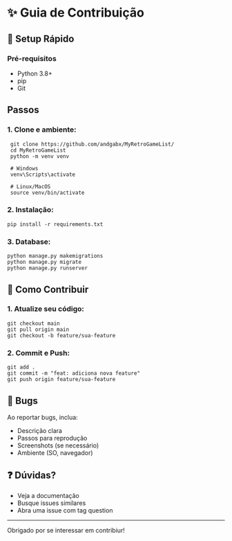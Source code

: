 # ✨ Guia de Contribuição
## 🔧 Setup Rápido
### Pré-requisitos
  - Python 3.8+
  - pip
  - Git

## Passos

### 1. Clone e ambiente:
   ```
    git clone https://github.com/andgabx/MyRetroGameList/
    cd MyRetroGameList
    python -m venv venv
    
    # Windows
    venv\Scripts\activate
    
    # Linux/MacOS
    source venv/bin/activate
   ```
### 2. Instalação:
   ```
   pip install -r requirements.txt
   ```
### 3. Database:
   ```
   python manage.py makemigrations
   python manage.py migrate
   python manage.py runserver
   ```
## 🚀 Como Contribuir

### 1. Atualize seu código:
  ```
  git checkout main
  git pull origin main
  git checkout -b feature/sua-feature
  ```
### 2. Commit e Push:
  ```
  git add .
  git commit -m "feat: adiciona nova feature"
  git push origin feature/sua-feature
  ```

## 🐛 Bugs
Ao reportar bugs, inclua:

- Descrição clara
- Passos para reprodução
- Screenshots (se necessário)
- Ambiente (SO, navegador)

## ❓ Dúvidas?

- Veja a documentação
- Busque issues similares
- Abra uma issue com tag question

---

Obrigado por se interessar em contribiur!
